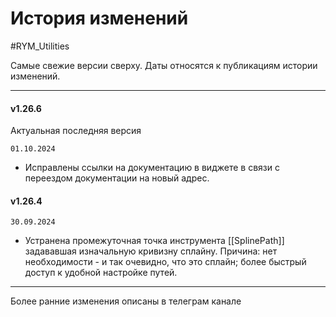# История изменений

#RYM_Utilities

Самые свежие версии сверху. Даты относятся к публикациям истории изменений.

---

#### v1.26.6
Актуальная последняя версия

`01.10.2024`

* Исправлены ссылки на документацию в виджете в связи с переездом документации на новый адрес.

#### v1.26.4

`30.09.2024`

* Устранена промежуточная точка инструмента [[SplinePath]] задававшая изначальную кривизну сплайну. Причина: нет необходимости - и так очевидно, что это сплайн; более быстрый доступ к удобной настройке путей.



---

Более ранние изменения описаны в телеграм канале 